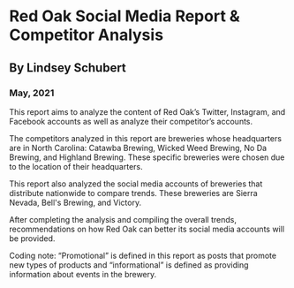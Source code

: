 # Red Oak Social Media Report & Competitor Analysis
## By Lindsey Schubert
### May, 2021

This report aims to analyze the content of Red Oak’s Twitter,
Instagram, and Facebook accounts as well as analyze their
competitor’s accounts.

The competitors analyzed in this report are breweries whose
headquarters are in North Carolina: Catawba Brewing, Wicked
Weed Brewing, No Da Brewing, and Highland Brewing. These
specific breweries were chosen due to the location of their
headquarters.

This report also analyzed the social media accounts of
breweries that distribute nationwide to compare trends.
These breweries are Sierra Nevada, Bell's Brewing, and
Victory.

After completing the analysis and compiling the overall
trends, recommendations on how Red Oak can better its
social media accounts will be provided.

Coding note: “Promotional” is defined in this report as posts
that promote new types of products and “informational” is
defined as providing information about events in the
brewery.

